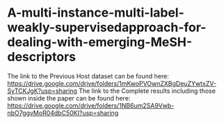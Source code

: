 # A-multi-instance-multi-label-weakly-supervisedapproach-for-dealing-with-emerging-MeSH-descriptors


The link to the Previous Host dataset can be found here: https://drive.google.com/drive/folders/1mKwoPVOwnZXBgDeuZYwtxZV-SyTCKJgK?usp=sharing
The link to the Complete results including those shown inside the paper can be found here: https://drive.google.com/drive/folders/1NB6um2SA9Vwb-nbO7ggvMoR04dbC50KI?usp=sharing
